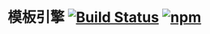 # 模板引擎 [![Build Status](https://travis-ci.org/yuhonyon/f2e-htmlTemp.svg?branch=master)](https://travis-ci.org/yuhonyon/f2e-htmlTemp) [![npm](https://img.shields.io/npm/v/@fastweb/html-temp.svg)](https://www.npmjs.com/package/@fastweb/html-temp)
